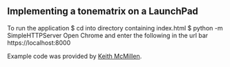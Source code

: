 Implementing a tonematrix on a LaunchPad
----------------------------------------

To run the application
    $ cd into directory containing index.html
    $ python -m SimpleHTTPServer
Open Chrome and enter the following in the url bar
    https://localhost:8000

Example code was provided by [Keith McMillen](http://www.keithmcmillen.com/blog/making-music-in-the-browser-web-midi-api/).
